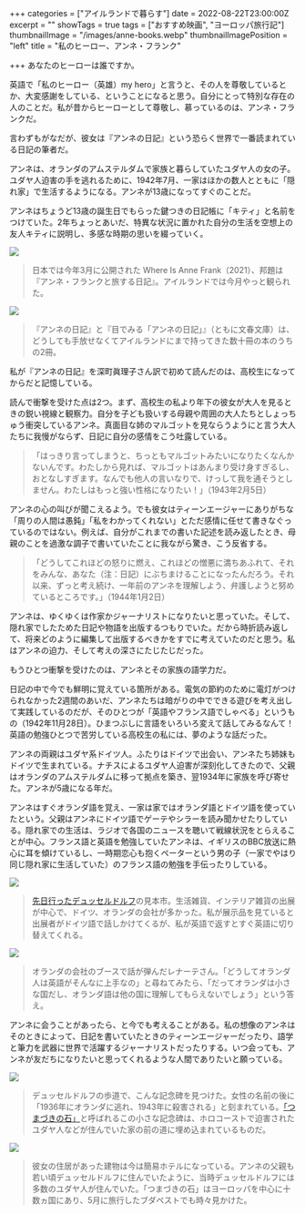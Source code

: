 +++
categories = ["アイルランドで暮らす"]
date = 2022-08-22T23:00:00Z
excerpt = ""
showTags = true
tags = ["おすすめ映画", "ヨーロッパ旅行記"]
thumbnailImage = "/images/anne-books.webp"
thumbnailImagePosition = "left"
title = "私のヒーロー、アンネ・フランク"

+++
あなたのヒーローは誰ですか。

<!--more-->

英語で「私のヒーロー（英雄）my hero」と言うと、その人を尊敬しているとか、大変感謝をしている、ということになると思う。自分にとって特別な存在の人のことだ。私が昔からヒーローとして尊敬し、慕っているのは、アンネ・フランクだ。

言わずもがなだが、彼女は『アンネの日記』という恐らく世界で一番読まれている日記の筆者だ。

アンネは、オランダのアムステルダムで家族と暮らしていたユダヤ人の女の子。ユダヤ人迫害の手を逃れるために、1942年7月、一家はほかの数人とともに「隠れ家」で生活するようになる。アンネが13歳になってすぐのことだ。

アンネはちょうど13歳の誕生日でもらった鍵つきの日記帳に「キティ」と名前をつけていた。2年ちょっとあいだ、特異な状況に置かれた自分の生活を空想上の友人キティに説明し、多感な時期の思いを綴っていく。

![](/images/where-is-anne-frank.webp)

> 日本では今年3月に公開された Where Is Anne Frank（2021）、邦題は『アンネ・フランクと旅する日記』。アイルランドでは今月やっと観られた。

![](/images/anne-books.webp)

> 『アンネの日記』と『目でみる「アンネの日記」』（ともに文春文庫）は、どうしても手放せなくてアイルランドにまで持ってきた数十冊の本のうちの2冊。

私が『アンネの日記』を深町眞理子さん訳で初めて読んだのは、高校生になってからだと記憶している。

読んで衝撃を受けた点は2つ。まず、高校生の私より年下の彼女が大人を見るときの鋭い視線と観察力。自分を子ども扱いする母親や周囲の大人たちとしょっちゅう衝突しているアンネ。真面目な姉のマルゴットを見ならうようにと言う大人たちに我慢がならず、日記に自分の感情をこう吐露している。

> 「はっきり言ってしまうと、ちっともマルゴットみたいになりたくなんかないんです。わたしから見れば、マルゴットはあんまり受け身すぎるし、おとなしすぎます。なんでも他人の言いなりで、けっして我を通そうとしません。わたしはもっと強い性格になりたい！」（1943年2月5日）

アンネの心の叫びが聞こえるよう。でも彼女はティーンエージャーにありがちな「周りの人間は愚鈍」「私をわかってくれない」とただ感情に任せて書きなぐっているのではない。例えば、自分がこれまでの書いた記述を読み返したとき、母親のことを過激な調子で書いていたことに我ながら驚き、こう反省する。

> 「どうしてこれほどの怒りに燃え、これほどの憎悪に満ちあふれて、それをみんな、あなた（注：日記）にぶちまけることになったんだろう。それ以来、ずっと考え続け、一年前のアンネを理解しよう、弁護しようと努めているところです。」（1944年1月2日）

アンネは、ゆくゆくは作家かジャーナリストになりたいと思っていた。そして、隠れ家でしたためた日記や物語を出版するつもりでいた。だから時折読み返して、将来どのように編集して出版するべきかをすでに考えていたのだと思う。私はアンネの迫力、そして考えの深さにたじたじだった。

もうひとつ衝撃を受けたのは、アンネとその家族の語学力だ。

日記の中で今でも鮮明に覚えている箇所がある。電気の節約のために電灯がつけられなかった2週間のあいだ、アンネたちは暗がりの中でできる遊びを考え出して実践しているのだが、そのひとつが「英語やフランス語でしゃべる」というもの（1942年11月28日）。ひまつぶしに言語をいろいろ変えて話してみるなんて！英語の勉強ひとつで苦労している高校生の私には、夢のような話だった。

アンネの両親はユダヤ系ドイツ人。ふたりはドイツで出会い、アンネたち姉妹もドイツで生まれている。ナチスによるユダヤ人迫害が深刻化してきたので、父親はオランダのアムステルダムに移って拠点を築き、翌1934年に家族を呼び寄せた。アンネが5歳になる年だ。

アンネはすぐオランダ語を覚え、一家は家ではオランダ語とドイツ語を使っていたという。父親はアンネにドイツ語でゲーテやシラーを読み聞かせたりしている。隠れ家での生活は、ラジオで各国のニュースを聴いて戦線状況をとらえることが中心。フランス語と英語を勉強していたアンネは、イギリスのBBC放送に熱心に耳を傾けているし、一時期恋心も抱くペーターという男の子（一家でやはり同じ隠れ家に生活していた）のフランス語の勉強を手伝ったりしている。

![](/images/trends-up-west-2022.webp)

> [先日行ったデュッセルドルフ](https://www.riastra.com/2022/08/%E3%83%87%E3%83%A5%E3%83%83%E3%82%BB%E3%83%AB%E3%83%89%E3%83%AB%E3%83%95%E3%81%A7%E6%97%A5%E6%9C%AC%E3%82%92%E6%BA%80%E5%96%AB/)の見本市。生活雑貨、インテリア雑貨の出展が中心で、ドイツ、オランダの会社が多かった。私が展示品を見ていると出展者がドイツ語で話しかけてくるが、私が英語で返すとすぐ英語に切り替えてくれる。

![](/images/trends-up-west-2022-bb.webp)

> オランダの会社のブースで話が弾んだレナーテさん。「どうしてオランダ人は英語がそんなに上手なの」と尋ねてみたら、「だってオランダは小さな国だし、オランダ語は他の国に理解してもらえないでしょう」という答え。

アンネに会うことがあったら、と今でも考えることがある。私の想像のアンネはそのときによって、日記を書いていたときのティーンエージャーだったり、語学と筆力を武器に世界で活躍するジャーナリストだったりする。いつ会っても、アンネが友だちになりたいと思ってくれるような人間でありたいと願っている。

![](/images/stolperstein-dusserdolf.webp)

> デュッセルドルフの歩道で、こんな記念碑を見つけた。女性の名前の後に「1936年にオランダに逃れ、1943年に殺害される」と刻まれている。[「つまづきの石」](https://ja.wikipedia.org/wiki/%E3%82%B9%E3%83%88%E3%83%AB%E3%83%91%E3%83%BC%E3%82%B7%E3%83%A5%E3%82%BF%E3%82%A4%E3%83%B3)と呼ばれるこの小さな記念碑は、ホロコーストで迫害されたユダヤ人などが住んでいた家の前の道に埋め込まれているものだ。

![](/images/stolperstein-dusserdolf-2.webp)

> 彼女の住居があった建物は今は簡易ホテルになっている。アンネの父親も若い頃デュッセルドルフに住んでいたように、当時デュッセルドルフには多数のユダヤ人が住んでいた。「つまづきの石」はヨーロッパを中心に十数ヵ国にあり、5月に旅行したブダペストでも時々見かけた。